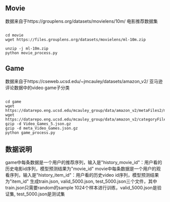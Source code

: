 ## Movie
数据来自于https://grouplens.org/datasets/movielens/10m/
电影推荐数据集
```

cd movie
wget https://files.grouplens.org/datasets/movielens/ml-10m.zip

unzip -j ml-10m.zip
python movie_process.py
```

## Game
数据来自于https://cseweb.ucsd.edu/~jmcauley/datasets/amazon_v2/
亚马逊评论数据中的video game子分类

```

cd game
wget https://datarepo.eng.ucsd.edu/mcauley_group/data/amazon_v2/metaFiles2/meta_Video_Games.json.gz
wget https://datarepo.eng.ucsd.edu/mcauley_group/data/amazon_v2/categoryFilesSmall/Video_Games_5.json.gz
gzip -d Video_Games_5.json.gz
gzip -d meta_Video_Games.json.gz
python game_process.py
```

## 数据说明
game中每条数据是一个用户的推荐序列，输入是"history_movie_id"：用户看的历史电影id序列，模型预测结果为"movie_id"
movie中每条数据是一个用户的观看序列，输入是"history_item_id"：用户看的历史video id序列，模型预测结果为"item_id"
生成train.json, valid_5000.json, test_5000.json三个文件，其中train.json只需要random的sample 1024个样本进行训练，valid_5000.json是验证集, test_5000.json是测试集